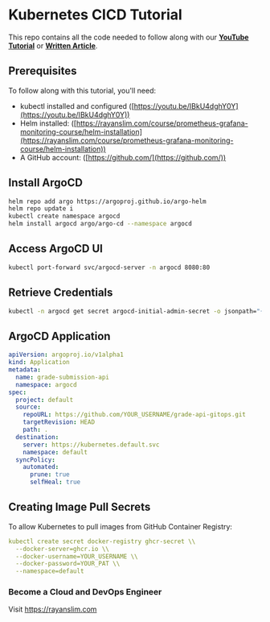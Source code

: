 # Kubernetes CICD Tutorial

This repo contains all the code needed to follow along with our **[YouTube Tutorial](https://youtu.be/GlhK7mz5IJo)** or **[Written Article](https://rayanslim.com/course/kubernetes-cicd-course/introduction)**.

## Prerequisites

To follow along with this tutorial, you'll need:

- kubectl installed and configured ([https://youtu.be/IBkU4dghY0Y](https://youtu.be/IBkU4dghY0Y))
- Helm installed: ([https://rayanslim.com/course/prometheus-grafana-monitoring-course/helm-installation](https://rayanslim.com/course/prometheus-grafana-monitoring-course/helm-installation))
- A GitHub account: ([https://github.com/](https://github.com/))

## Install ArgoCD

```bash
helm repo add argo https://argoproj.github.io/argo-helm
helm repo update i
kubectl create namespace argocd
helm install argocd argo/argo-cd --namespace argocd
```

## Access ArgoCD UI

```bash
kubectl port-forward svc/argocd-server -n argocd 8080:80
```

## Retrieve Credentials

```bash
kubectl -n argocd get secret argocd-initial-admin-secret -o jsonpath="{.data.password}" | base64 -d
```
## ArgoCD Application

```yaml
apiVersion: argoproj.io/v1alpha1
kind: Application
metadata:
  name: grade-submission-api
  namespace: argocd
spec:
  project: default
  source:
    repoURL: https://github.com/YOUR_USERNAME/grade-api-gitops.git
    targetRevision: HEAD
    path: .
  destination:
    server: https://kubernetes.default.svc
    namespace: default
  syncPolicy:
    automated:
      prune: true
      selfHeal: true
```

## Creating Image Pull Secrets

To allow Kubernetes to pull images from GitHub Container Registry:

```yaml
kubectl create secret docker-registry ghcr-secret \\
  --docker-server=ghcr.io \\
  --docker-username=YOUR_USERNAME \\
  --docker-password=YOUR_PAT \\
  --namespace=default
```

### Become a Cloud and DevOps Engineer

Visit https://rayanslim.com
